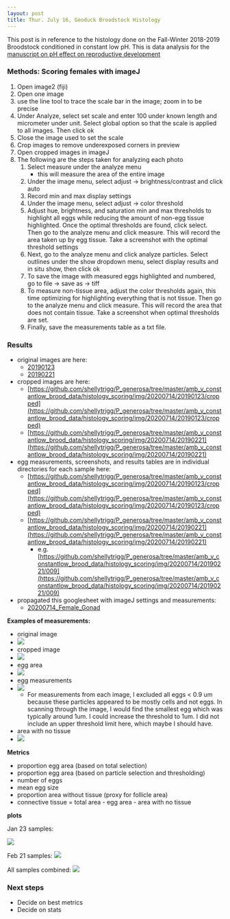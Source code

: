 ```yaml
---
layout: post
title: Thur. July 16, Geoduck Broodstock Histology
---
```



This post is in reference to the histology done on the Fall-Winter 2018-2019 Broodstock conditioned in constant low pH. This is data analysis for the [manuscript on pH effect on reproductive development](https://docs.google.com/document/d/1YRoMQprj-cUQzBWzJ9lwSXrLbU3UYlutvDPb2QNlcMQ/edit)


### Methods:  Scoring females with imageJ
1. Open image2 (fiji) 
2. Open one image
3. use the line tool to trace the scale bar in the image; zoom in to be precise
4. Under Analyze, select set scale and enter 100 under known length and micrometer under unit. Select global option so that the scale is applied to all images. Then click ok
5. Close the image used to set the scale
6. Crop images to remove underexposed corners in preview 
7. Open cropped images in imageJ
8. The following are the steps taken for analyzing each photo
	1. Select measure under the analyze menu
		- this will measure the area of the entire image
	2. Under the image menu, select adjust -> brightness/contrast and click auto
	3. Record min and max display settings
	4. Under the image menu, select adjust -> color threshold
	5. Adjust hue, brightness, and saturation min and max thresholds to highlight all eggs while reducing the amount of non-egg tissue highlighted. Once the optimal thresholds are found, click select. Then go to the analyze menu and click measure. This will record the area taken up by egg tissue. Take a screenshot with the optimal threshold settings
	6. Next, go to the analyze menu and click analyze particles. Select outlines under the show dropdown menu, select display results and in situ show, then click ok
	7. To save the image with measured eggs highlighted and numbered, go to file -> save as -> tiff
	8. To measure non-tissue area, adjust the color thresholds again, this time optimizing for highlighting everything that is not tissue.  Then go to the analyze menu and click measure. This will record the area that does not contain tissue. Take a screenshot when optimal thresholds are set. 
	9. Finally, save the measurements table as a txt file.

	
### Results
- original images are here: 
	- [20190123](https://drive.google.com/drive/u/1/folders/1QjpDRB1dOH2qQtLTaVqGcZTplQPSdS1_) 
	- [20190221](https://drive.google.com/drive/u/1/folders/1rQZLcCjw5INZlH0ky7wz4VjhcsqrHliB) 
- cropped images are here:
	- [https://github.com/shellytrigg/P_generosa/tree/master/amb_v_constantlow_brood_data/histology_scoring/img/20200714/20190123/cropped](https://github.com/shellytrigg/P_generosa/tree/master/amb_v_constantlow_brood_data/histology_scoring/img/20200714/20190123/cropped)
	- [https://github.com/shellytrigg/P_generosa/tree/master/amb_v_constantlow_brood_data/histology_scoring/img/20200714/20190221](https://github.com/shellytrigg/P_generosa/tree/master/amb_v_constantlow_brood_data/histology_scoring/img/20200714/20190221)
- egg measurements, screenshots, and results tables are in individual directories for each sample here: 
	- [https://github.com/shellytrigg/P_generosa/tree/master/amb_v_constantlow_brood_data/histology_scoring/img/20200714/20190123/cropped](https://github.com/shellytrigg/P_generosa/tree/master/amb_v_constantlow_brood_data/histology_scoring/img/20200714/20190123/cropped)
	- [https://github.com/shellytrigg/P_generosa/tree/master/amb_v_constantlow_brood_data/histology_scoring/img/20200714/20190221](https://github.com/shellytrigg/P_generosa/tree/master/amb_v_constantlow_brood_data/histology_scoring/img/20200714/20190221)
		- e.g. [https://github.com/shellytrigg/P_generosa/tree/master/amb_v_constantlow_brood_data/histology_scoring/img/20200714/20190221/009](https://github.com/shellytrigg/P_generosa/tree/master/amb_v_constantlow_brood_data/histology_scoring/img/20200714/20190221/009)
- propagated this googlesheet with imageJ settings and measurements:
	- [20200714_Female_Gonad](https://docs.google.com/spreadsheets/d/1ogzUYFUEwb5uw2ZFZ3RYhXO7vPquhgDalCuOAav2VAM/edit?usp=sharing)

**Examples of measurements:**
- original image
- [![](https://drive.google.com/uc?export=view&id=1l8J_nAPHws-T_jS5Y63jiVxuWsg9bz-a)](https://drive.google.com/uc?export=view&id=1l8J_nAPHws-T_jS5Y63jiVxuWsg9bz-a)
- cropped image
- [![](https://raw.githubusercontent.com/shellytrigg/P_generosa/master/amb_v_constantlow_brood_data/histology_scoring/img/20200714/20190221/20190221-009-10x.jpg)](https://raw.githubusercontent.com/shellytrigg/P_generosa/master/amb_v_constantlow_brood_data/histology_scoring/img/20200714/20190221/20190221-009-10x.jpg)
- egg area
- [![](https://raw.githubusercontent.com/shellytrigg/P_generosa/master/amb_v_constantlow_brood_data/histology_scoring/img/20200714/20190221/009/Screen%20Shot%202020-07-14%20at%203.22.27%20PM.png)](https://raw.githubusercontent.com/shellytrigg/P_generosa/master/amb_v_constantlow_brood_data/histology_scoring/img/20200714/20190221/009/Screen%20Shot%202020-07-14%20at%203.22.27%20PM.png)
- egg measurements
- [![](https://raw.githubusercontent.com/shellytrigg/P_generosa/master/amb_v_constantlow_brood_data/histology_scoring/img/20200714/20190221/009/20190221-009-10x_eggs_example.jpg)](https://raw.githubusercontent.com/shellytrigg/P_generosa/master/amb_v_constantlow_brood_data/histology_scoring/img/20200714/20190221/009/20190221-009-10x_eggs_example.jpg)
	- For measurements from each image, I excluded all eggs < 0.9 um because these particles appeared to be mostly cells and not eggs. In scanning through the image, I would find the smallest egg which was typically around 1um. I could increase the threshold to 1um. I did not include an upper threshold limit here, which maybe I should have. 
- area with no tissue
- [![](https://raw.githubusercontent.com/shellytrigg/P_generosa/master/amb_v_constantlow_brood_data/histology_scoring/img/20200714/20190221/009/Screen%20Shot%202020-07-14%20at%203.21.12%20PM.png)](https://raw.githubusercontent.com/shellytrigg/P_generosa/master/amb_v_constantlow_brood_data/histology_scoring/img/20200714/20190221/009/Screen%20Shot%202020-07-14%20at%203.21.12%20PM.png)

**Metrics**

- proportion egg area (based on total selection)
- proportion egg area (based on particle selection and thresholding)
- number of eggs
- mean egg size
- proportion area without tissue (proxy for follicle area)
- connective tissue = total area - egg area - area with no tissue

**plots**

Jan 23 samples:

[![](https://raw.githubusercontent.com/shellytrigg/P_generosa/master/amb_v_constantlow_brood_data/histology_scoring/20190123_boxplots.jpg)](https://raw.githubusercontent.com/shellytrigg/P_generosa/master/amb_v_constantlow_brood_data/histology_scoring/20190123_boxplots.jpg)

Feb 21 samples:
[![](https://raw.githubusercontent.com/shellytrigg/P_generosa/master/amb_v_constantlow_brood_data/histology_scoring/20190221_boxplots.jpg)](https://raw.githubusercontent.com/shellytrigg/P_generosa/master/amb_v_constantlow_brood_data/histology_scoring/20190221_boxplots.jpg)

All samples combined:
[![](https://raw.githubusercontent.com/shellytrigg/P_generosa/master/amb_v_constantlow_brood_data/histology_scoring/dates_combined_boxplots.jpg)](https://raw.githubusercontent.com/shellytrigg/P_generosa/master/amb_v_constantlow_brood_data/histology_scoring/dates_combined_boxplots.jpg)

### Next steps
- Decide on best metrics
- Decide on stats